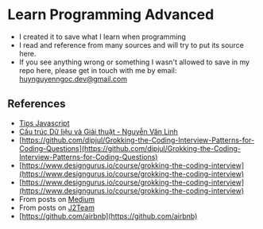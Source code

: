 # Learn Programming Advanced

- I created it to save what I learn when programming
- I read and reference from many sources and will try to put its source here.
- If you see anything wrong or something I wasn't allowed to save in my repo here, please get in touch with me by email: <huynguyenngoc.dev@gmail.com>

## References

- [Tips Javascript](https://www.youtube.com/@anonystick)
- [Cấu trúc Dữ liệu và Giải thuật - Nguyễn Văn Linh](https://www.youtube.com/@cautrucdulieuvagiaithuat-n6504)
- [https://github.com/dipjul/Grokking-the-Coding-Interview-Patterns-for-Coding-Questions](https://github.com/dipjul/Grokking-the-Coding-Interview-Patterns-for-Coding-Questions)
- [https://www.designgurus.io/course/grokking-the-coding-interview](https://www.designgurus.io/course/grokking-the-coding-interview)
- [https://www.designgurus.io/course/grokking-the-coding-interview](https://www.designgurus.io/course/grokking-the-coding-interview)
- From posts on [Medium](https://medium.com/)
- From posts on [J2Team](https://www.facebook.com/groups/j2team.community/?)
- [https://github.com/airbnb](https://github.com/airbnb)
